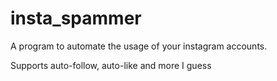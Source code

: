 # insta_spammer
A program to automate the usage of your instagram accounts.  
  
Supports auto-follow, auto-like and more I guess
